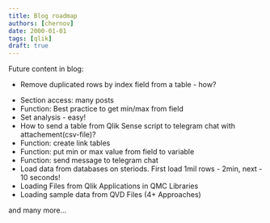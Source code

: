 ```yaml
---
title: Blog roadmap
authors: [chernov]
date: 2000-01-01
tags: [qlik]
draft: true
---
```


Future content in blog:

<!-- truncate -->

+ Remove duplicated rows by index field from a table - how?
- Section access: many posts
- Function: Best practice to get min/max from field
- Set analysis - easy!
- How to send a table from Qlik Sense script to telegram chat with attachement(csv-file)?
- Function: create link tables
- Function: put min or max value from field to variable
- Function: send message to telegram chat
- Load data from databases on steriods. First load 1mil rows - 2min, next - 10 seconds!
- Loading Files from Qlik Applications in QMC Libraries
- Loading sample data from QVD Files (4+ Approaches)

and many more...
